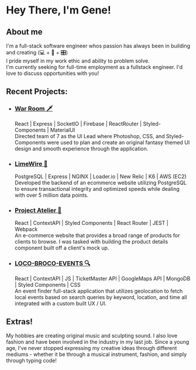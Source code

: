 # Hey There, I'm Gene! 
<!--
**genewongs/genewongs** is a ✨ _special_ ✨ repository because its `README.md` (this file) appears on your GitHub profile.

Here are some ideas to get you started:

- 🔭 I’m currently working on ...
- 🌱 I’m currently learning ...
- 👯 I’m looking to collaborate on ...
- 🤔 I’m looking for help with ...
- 💬 Ask me about ...
- 📫 How to reach me: ...
- 😄 Pronouns: ...
- ⚡ Fun fact: ...
-->
<h2> About me </h2> 

I'm a full-stack software engineer whos passion has always been in building and creating (💻 + 🎸 + 🎛) <br/>
I pride myself in my work ethic and ability to problem solve. <br>
I'm currently seeking for full-time employment as a fullstack engineer. I'd love to discuss opportunities with you!

<h2> Recent Projects: </h2>

<ul> 
  
<li> <h3> <a href='https://github.com/genewongs/WarRoom' target='_blank'> War Room 🗡</a> </h3> </li>
  React | Express | SocketIO | Firebase | ReactRouter | Styled-Components | MaterialUI <br>
  Directed team of 7 as the UI Lead where Photoshop, CSS, and Styled-Components were used to plan and create an original fantasy themed UI design and smooth experience through the application. 
  
<li> <h3> <a href='https://github.com/genewongs/SDC-Reviews' target='_blank'> LimeWire 🍋 </a> </h3> </li>
 PostgreSQL | Express | NGINX | Loader.io | New Relic | K6 | AWS (EC2)  <br>
  Developed the backend of an ecommerce website utilizing PostgreSQL to ensure transactional integrity and optimized speeds while dealing with over 5 million data points. 
  
<li> <h3> <a href='https://github.com/genewongs/ProjectAtelier' target='_blank'> Project Atelier 👟 </a> </h3> </li>
  React | ContextAPI | Styled Components | React Router | JEST | Webpack	 <br>
An e-commerce website that provides a broad range of products for clients to browse. I was tasked with building the product details component built off a client's mock up.
  
<li> <h3> <a href='https://github.com/genewongs/LOCO-BROCO-Events' target='_blank'> LOCO-BROCO-EVENTS 🔍 </a> </h3> </li>
  React | ContextAPI | JS | TicketMaster API | GoogleMaps API | MongoDB | Styled Components | CSS  <br>
  An event finder full-stack application that utilizes geolocation to fetch local events based on search queries by keyword, location, and time all integrated with a custom built UX / UI.
</ul>

<h2> Extras! </h2> 
My hobbies are creating original music and sculpting sound. I also love fashion and have been involved in the industry in my last job.
Since a young age, I've never stopped expressing my creative ideas through different mediums - whether it be through a musical instrument, fashion, and simply through typing code!
